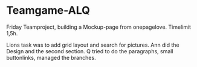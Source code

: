 # Teamgame-ALQ
Friday Teamproject, building a Mockup-page from onepagelove.
Timelimit 1,5h.

Lions task was to add grid layout and search for pictures.
Ann did the Design and the second section.
Q tried to do the paragraphs, small buttonlinks, managed the branches.
